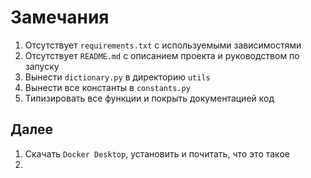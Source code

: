 # Замечания

1) Отсутствует `requirements.txt` с используемыми зависимостями
2) Отсутствует `README.md` с описанием проекта и руководством по запуску
3) Вынести `dictionary.py` в директорию `utils`
4) Вынести все константы в `constants.py`
5) Типизировать все функции и покрыть документацией код

## Далее

1) Скачать `Docker Desktop`, установить и почитать, что это такое
2) 
